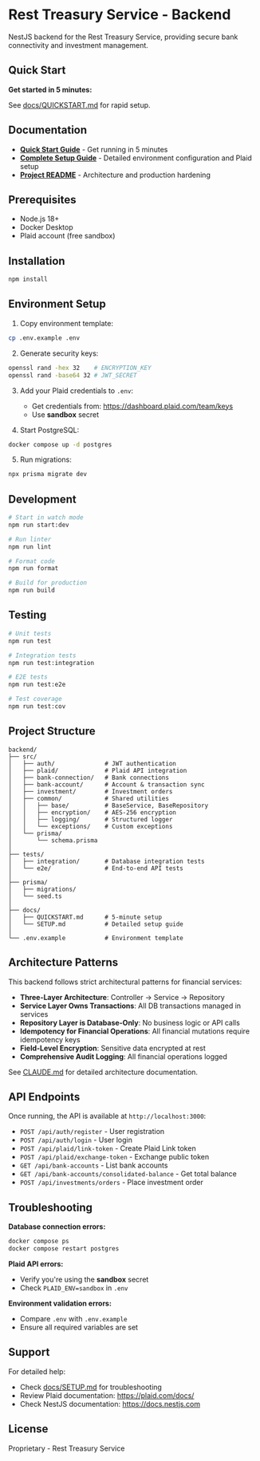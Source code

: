 # Rest Treasury Service - Backend

NestJS backend for the Rest Treasury Service, providing secure bank connectivity and investment management.

## Quick Start

**Get started in 5 minutes:**

See [docs/QUICKSTART.md](./docs/QUICKSTART.md) for rapid setup.

## Documentation

- **[Quick Start Guide](./docs/QUICKSTART.md)** - Get running in 5 minutes
- **[Complete Setup Guide](./docs/SETUP.md)** - Detailed environment configuration and Plaid setup
- **[Project README](../README.md)** - Architecture and production hardening

## Prerequisites

- Node.js 18+
- Docker Desktop
- Plaid account (free sandbox)

## Installation

```bash
npm install
```

## Environment Setup

1. Copy environment template:
```bash
cp .env.example .env
```

2. Generate security keys:
```bash
openssl rand -hex 32    # ENCRYPTION_KEY
openssl rand -base64 32 # JWT_SECRET
```

3. Add your Plaid credentials to `.env`:
   - Get credentials from: https://dashboard.plaid.com/team/keys
   - Use **sandbox** secret

4. Start PostgreSQL:
```bash
docker compose up -d postgres
```

5. Run migrations:
```bash
npx prisma migrate dev
```

## Development

```bash
# Start in watch mode
npm run start:dev

# Run linter
npm run lint

# Format code
npm run format

# Build for production
npm run build
```

## Testing

```bash
# Unit tests
npm run test

# Integration tests
npm run test:integration

# E2E tests
npm run test:e2e

# Test coverage
npm run test:cov
```

## Project Structure

```
backend/
├── src/
│   ├── auth/              # JWT authentication
│   ├── plaid/             # Plaid API integration
│   ├── bank-connection/   # Bank connections
│   ├── bank-account/      # Account & transaction sync
│   ├── investment/        # Investment orders
│   ├── common/            # Shared utilities
│   │   ├── base/          # BaseService, BaseRepository
│   │   ├── encryption/    # AES-256 encryption
│   │   ├── logging/       # Structured logger
│   │   └── exceptions/    # Custom exceptions
│   └── prisma/
│       └── schema.prisma
│
├── tests/
│   ├── integration/       # Database integration tests
│   └── e2e/               # End-to-end API tests
│
├── prisma/
│   ├── migrations/
│   └── seed.ts
│
├── docs/
│   ├── QUICKSTART.md      # 5-minute setup
│   └── SETUP.md           # Detailed setup guide
│
└── .env.example           # Environment template
```

## Architecture Patterns

This backend follows strict architectural patterns for financial services:

- **Three-Layer Architecture**: Controller → Service → Repository
- **Service Layer Owns Transactions**: All DB transactions managed in services
- **Repository Layer is Database-Only**: No business logic or API calls
- **Idempotency for Financial Operations**: All financial mutations require idempotency keys
- **Field-Level Encryption**: Sensitive data encrypted at rest
- **Comprehensive Audit Logging**: All financial operations logged

See [CLAUDE.md](../CLAUDE.md) for detailed architecture documentation.

## API Endpoints

Once running, the API is available at `http://localhost:3000`:

- `POST /api/auth/register` - User registration
- `POST /api/auth/login` - User login
- `POST /api/plaid/link-token` - Create Plaid Link token
- `POST /api/plaid/exchange-token` - Exchange public token
- `GET /api/bank-accounts` - List bank accounts
- `GET /api/bank-accounts/consolidated-balance` - Get total balance
- `POST /api/investments/orders` - Place investment order

## Troubleshooting

**Database connection errors:**
```bash
docker compose ps
docker compose restart postgres
```

**Plaid API errors:**
- Verify you're using the **sandbox** secret
- Check `PLAID_ENV=sandbox` in `.env`

**Environment validation errors:**
- Compare `.env` with `.env.example`
- Ensure all required variables are set

## Support

For detailed help:
- Check [docs/SETUP.md](./docs/SETUP.md) for troubleshooting
- Review Plaid documentation: https://plaid.com/docs/
- Check NestJS documentation: https://docs.nestjs.com

## License

Proprietary - Rest Treasury Service
